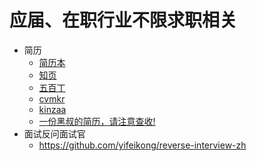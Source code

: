 # 应届、在职行业不限求职相关

* 简历
  * [简历本](http://www.jianliben.com/ "建立本")
  * [知页](https://www.zhiyeapp.com/ "知页")
  * [五百丁](https://www.500d.me/ "五百丁")
  * [cvmkr](https://cvmkr.com/?lang=zh "cvmkr")
  * [kinzaa](https://kinzaa.com/#sign-up-box "kinzaa")
  * [一份黑叔的简历，请注意查收!](https://mp.weixin.qq.com/s?__biz=MzI3NDczNzU0OQ==&mid=2247484106&idx=1&sn=9e5db59ac6c985cd74d5b01161304113&scene=21#wechat_redirect "一份黑叔的简历，请注意查收!")
 * 面试反问面试官
    * https://github.com/yifeikong/reverse-interview-zh
